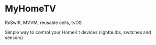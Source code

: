 # MyHomeTV
RxSwift, MVVM, reusable cells, tvOS

Simple way to control your HomeKit devices (lightbulbs, switches and sensors)

